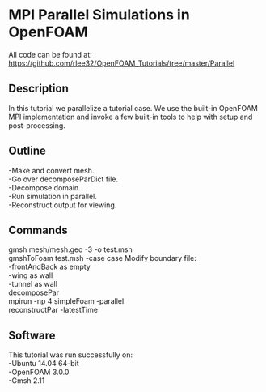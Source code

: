 # MPI Parallel Simulations in OpenFOAM  

All code can be found at: 
https://github.com/rlee32/OpenFOAM_Tutorials/tree/master/Parallel  

## Description
In this tutorial we parallelize a tutorial case. We use the built-in 
OpenFOAM MPI implementation and invoke a few built-in tools to help with setup 
and post-processing.  

## Outline
-Make and convert mesh.  
-Go over decomposeParDict file.  
-Decompose domain.  
-Run simulation in parallel.  
-Reconstruct output for viewing.  

## Commands
gmsh mesh/mesh.geo -3 -o test.msh  
gmshToFoam test.msh -case case
Modify boundary file:  
  -frontAndBack as empty  
  -wing as wall  
  -tunnel as wall  
decomposePar  
mpirun -np 4 simpleFoam -parallel  
reconstructPar -latestTime  

## Software
This tutorial was run successfully on:  
-Ubuntu 14.04 64-bit  
-OpenFOAM 3.0.0  
-Gmsh 2.11  